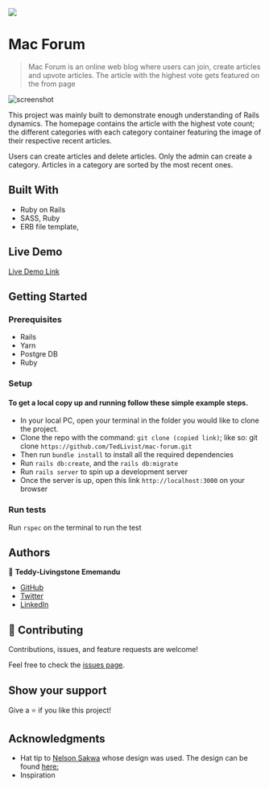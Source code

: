 ![](https://img.shields.io/badge/Microverse-blueviolet)

# Mac Forum

> Mac Forum is an online web blog where users can join, create articles and upvote articles. The article with the highest vote gets featured on the from page

![screenshot](./assets/images/scr_shot.jpg)

This project was mainly built to demonstrate enough understanding of Rails dynamics. The homepage contains the article with the highest vote count; the different categories with each category container featuring the image of their respective recent articles.

Users can create articles and delete articles. Only the admin can create a category. Articles in a category are sorted by the most recent ones.

## Built With

- Ruby on Rails
- SASS, Ruby
- ERB file template, 

## Live Demo

[Live Demo Link](https://livedemo.com)

## Getting Started

### Prerequisites
- Rails
- Yarn
- Postgre DB
- Ruby

### Setup

#### To get a local copy up and running follow these simple example steps.
- In your local PC, open your terminal in the folder you would like to clone the project.
- Clone the repo with the command: `git clone (copied link)`; like so: git clone `https://github.com/TedLivist/mac-forum.git`
- Then run `bundle install` to install all the required dependencies
- Run `rails db:create`, and the `rails db:migrate`
- Run `rails server` to spin up a development server
- Once the server is up, open this link `http://localhost:3000` on your browser

### Run tests
Run `rspec` on the terminal to run the test

## Authors

👤 **Teddy-Livingstone Ememandu**

- [GitHub](https://github.com/TedLivist)
- [Twitter](https://twitter.com/iamxted)
- [LinkedIn](https://linkedin.com/in/tememandu)

## 🤝 Contributing

Contributions, issues, and feature requests are welcome!

Feel free to check the [issues page](issues/).

## Show your support

Give a ⭐️ if you like this project!

## Acknowledgments

- Hat tip to [Nelson Sakwa](https://www.behance.net/sakwadesignstudio) whose design was used. The design can be found [here:](https://www.behance.net/gallery/14554909/liFEsTlye-Mobile-version)
- Inspiration
